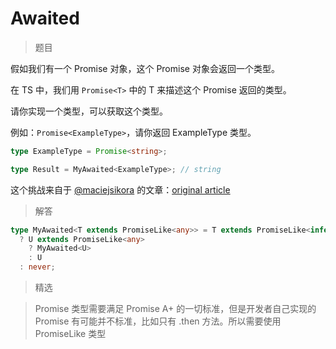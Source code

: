 # Awaited

<BtnGroup 
  issue="https://tsch.js.org/189/solutions"
  answer="https://github.com/type-challenges/type-challenges/issues/31859"
/>

> 题目

假如我们有一个 Promise 对象，这个 Promise 对象会返回一个类型。

在 TS 中，我们用 `Promise<T>` 中的 T 来描述这个 Promise 返回的类型。

请你实现一个类型，可以获取这个类型。

例如：`Promise<ExampleType>`，请你返回 ExampleType 类型。

```ts
type ExampleType = Promise<string>;

type Result = MyAwaited<ExampleType>; // string
```

这个挑战来自于 [@maciejsikora](https://github.com/maciejsikora) 的文章：[original article](https://dev.to/macsikora/advanced-typescript-exercises-question-1-45k4)

> 解答

```ts
type MyAwaited<T extends PromiseLike<any>> = T extends PromiseLike<infer U>
  ? U extends PromiseLike<any>
    ? MyAwaited<U>
    : U
  : never;
```

> 精选

<BtnGroup 
  featured="https://github.com/type-challenges/type-challenges/issues/24969"
/>

> Promise 类型需要满足 Promise A+ 的一切标准，但是开发者自己实现的 Promise 有可能并不标准，比如只有 .then 方法。所以需要使用 PromiseLike 类型
